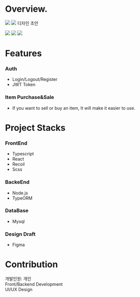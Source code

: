 # Overview.

![](https://user-images.githubusercontent.com/16969364/119623236-ef7d0900-be42-11eb-87d9-a7cd4aa85ba5.png)
![](https://user-images.githubusercontent.com/16969364/119623560-4387ed80-be43-11eb-90b9-7c5e5785472b.PNG)
디자인 초안


![](https://user-images.githubusercontent.com/16969364/119771332-7e982880-bef8-11eb-8d26-7708d50883a1.png)
![](https://user-images.githubusercontent.com/16969364/119772487-337f1500-befa-11eb-8f55-630115836328.png)
![](https://user-images.githubusercontent.com/16969364/124411289-338af400-dd87-11eb-838f-9499b38f8491.PNG)

# Features

### Auth

- Login/Logout/Register
- JWT Token

### Item Purchase&Sale

- If you want to sell or buy an item, It will make it easier to use.

# Project Stacks

### FrontEnd

- Typescript
- React
- Recoil
- Scss

### BackeEnd

- Node.js
- TypeORM

### DataBase

- Mysql

### Design Draft

- Figma

# Contribution

개발인원: 개인  
Front/Backend Development  
UI/UX Design
